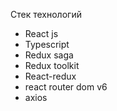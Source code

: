 Стек технологий

- React js
- Typescript
- Redux saga
- Redux toolkit
- React-redux
- react router dom v6
- axios
